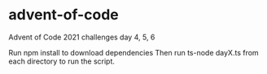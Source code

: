 # advent-of-code

Advent of Code 2021 challenges day 4, 5, 6

Run npm install to download dependencies
Then run ts-node dayX.ts from each directory to run the script.
